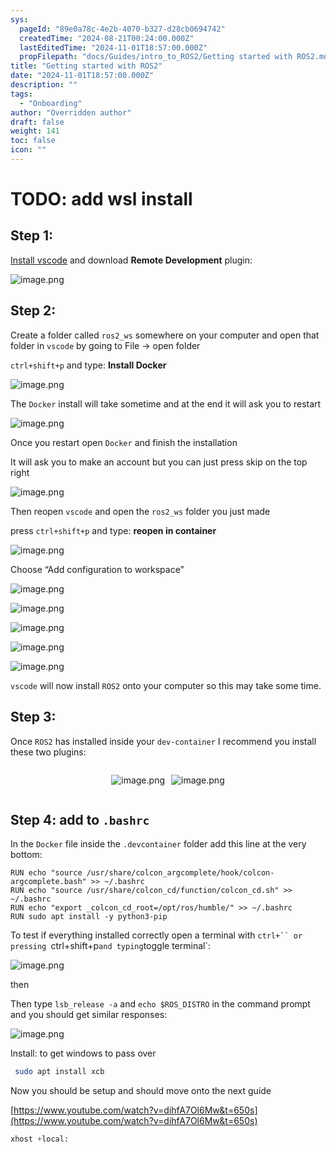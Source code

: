 ```yaml
---
sys:
  pageId: "89e0a78c-4e2b-4070-b327-d28cb0694742"
  createdTime: "2024-08-21T00:24:00.000Z"
  lastEditedTime: "2024-11-01T18:57:00.000Z"
  propFilepath: "docs/Guides/intro_to_ROS2/Getting started with ROS2.md"
title: "Getting started with ROS2"
date: "2024-11-01T18:57:00.000Z"
description: ""
tags:
  - "Onboarding"
author: "Overridden author"
draft: false
weight: 141
toc: false
icon: ""
---
```


# TODO: add wsl install

## Step 1:

[Install vscode](https://code.visualstudio.com/download) and download **Remote Development** plugin:

![image.png](https://prod-files-secure.s3.us-west-2.amazonaws.com/d518164a-d88e-44d1-a4ee-3adb3bd8bce0/efb52993-1881-4a40-b95e-6f020334f022/image.png?X-Amz-Algorithm=AWS4-HMAC-SHA256&X-Amz-Content-Sha256=UNSIGNED-PAYLOAD&X-Amz-Credential=ASIAZI2LB4664UEOJS44%2F20250506%2Fus-west-2%2Fs3%2Faws4_request&X-Amz-Date=20250506T041136Z&X-Amz-Expires=3600&X-Amz-Security-Token=IQoJb3JpZ2luX2VjEJP%2F%2F%2F%2F%2F%2F%2F%2F%2F%2FwEaCXVzLXdlc3QtMiJGMEQCIH8gd0qjQA3Zap8M94vXoCbdjMzDoqP0jjLrVKu9rDbNAiBCPs0LPdcRA0bnhfuTWBh8T7oonqjdj2uSJ1EFLCQs%2BSr%2FAwg8EAAaDDYzNzQyMzE4MzgwNSIMhlW6QObMItdKNgIDKtwD6QHiuV9ekwVadEqEXUanxepcuoWls8Zc9E0AL4kyZrtlAcCHImKjxEl61J3q2B6DOFfsypOXLKfYorrAbKBkFTt48zwwbr2i3wUl23jPB0ITQrAgzYdesV6E8mNPSB5B9bnJZH6hGd%2F6bwuw%2F%2Fmjef63pT2MCWW4qJ%2FxzUxIZFOlh0XmA753jC1XQ4EdA5M07Mzwrci3kSHtlb9TNqzhhWhAhrMiZ0CgbUg4WFuEd%2FT6bz31LX8sD%2Fno50lmtlLKFYm4GoY8yYGcdLAkaJWbOo9dE0kH%2BpXzcrqfppvvo1HJYZrDUL4PpnrCKYnH5dTndgBrH1AOFLA2%2FC1icfhrLsPwRPpMSzLEUc9plAd5KhxxF1E5VdiidAvSZYlC%2FfmeyS4XloOLvpJ2NC%2F28XrOiA%2BTCQxalKzkYxexPHUzcUkqR5FhFwR0HCPko5FnwPLHU6%2BfVHFCsBCekTfg5mTljVo2MB7uF6aDbfpjKglOKZKPifEkhuvmIeiVqqJBG0trhuin8HxmnOBekOR%2B1ViuTW896jVvzvWm56YRNOWnmi8E1XvjrGJIXDUl419xMGUvmBlptcVkq8J0Thy6sqGW2LlEyRW%2BqR%2BPa%2FY48IR%2F6%2FeXGZ2Yev7ixgqzyJ4w%2B%2F3lwAY6pgEQn5MiSLzFZAZCMgefUSHoLJZ57N1kcMdxeu4yko1L%2BNpQtDHNK%2BSZQR0zemGblqDI5QAqEqTk0%2FkfEmtGJ1MOwqUl0LcleTgiNF%2FbNetFb3b33pMVwE3aOqvzsTnddAU3z1i1o8IWMCuszTS9JVAlFNrkfBcezbQUygvMnUFw1XAPOQHn9KamkML06gjcvgG1L9VRIeuxByMX%2FM1n7Rldj2TOa55x&X-Amz-Signature=27005868fba419ed8cfefca6db4d3e282cceac278ea0fa30382dba3892cbd1f1&X-Amz-SignedHeaders=host&x-id=GetObject)

## Step 2:

Create a folder called `ros2_ws` somewhere on your computer and open that folder in `vscode` by going to File → open folder 

`ctrl+shift+p` and type: **Install Docker**

![image.png](https://prod-files-secure.s3.us-west-2.amazonaws.com/d518164a-d88e-44d1-a4ee-3adb3bd8bce0/2269dc0e-1cd5-47ff-bceb-c04ad9b2eab0/image.png?X-Amz-Algorithm=AWS4-HMAC-SHA256&X-Amz-Content-Sha256=UNSIGNED-PAYLOAD&X-Amz-Credential=ASIAZI2LB4664UEOJS44%2F20250506%2Fus-west-2%2Fs3%2Faws4_request&X-Amz-Date=20250506T041136Z&X-Amz-Expires=3600&X-Amz-Security-Token=IQoJb3JpZ2luX2VjEJP%2F%2F%2F%2F%2F%2F%2F%2F%2F%2FwEaCXVzLXdlc3QtMiJGMEQCIH8gd0qjQA3Zap8M94vXoCbdjMzDoqP0jjLrVKu9rDbNAiBCPs0LPdcRA0bnhfuTWBh8T7oonqjdj2uSJ1EFLCQs%2BSr%2FAwg8EAAaDDYzNzQyMzE4MzgwNSIMhlW6QObMItdKNgIDKtwD6QHiuV9ekwVadEqEXUanxepcuoWls8Zc9E0AL4kyZrtlAcCHImKjxEl61J3q2B6DOFfsypOXLKfYorrAbKBkFTt48zwwbr2i3wUl23jPB0ITQrAgzYdesV6E8mNPSB5B9bnJZH6hGd%2F6bwuw%2F%2Fmjef63pT2MCWW4qJ%2FxzUxIZFOlh0XmA753jC1XQ4EdA5M07Mzwrci3kSHtlb9TNqzhhWhAhrMiZ0CgbUg4WFuEd%2FT6bz31LX8sD%2Fno50lmtlLKFYm4GoY8yYGcdLAkaJWbOo9dE0kH%2BpXzcrqfppvvo1HJYZrDUL4PpnrCKYnH5dTndgBrH1AOFLA2%2FC1icfhrLsPwRPpMSzLEUc9plAd5KhxxF1E5VdiidAvSZYlC%2FfmeyS4XloOLvpJ2NC%2F28XrOiA%2BTCQxalKzkYxexPHUzcUkqR5FhFwR0HCPko5FnwPLHU6%2BfVHFCsBCekTfg5mTljVo2MB7uF6aDbfpjKglOKZKPifEkhuvmIeiVqqJBG0trhuin8HxmnOBekOR%2B1ViuTW896jVvzvWm56YRNOWnmi8E1XvjrGJIXDUl419xMGUvmBlptcVkq8J0Thy6sqGW2LlEyRW%2BqR%2BPa%2FY48IR%2F6%2FeXGZ2Yev7ixgqzyJ4w%2B%2F3lwAY6pgEQn5MiSLzFZAZCMgefUSHoLJZ57N1kcMdxeu4yko1L%2BNpQtDHNK%2BSZQR0zemGblqDI5QAqEqTk0%2FkfEmtGJ1MOwqUl0LcleTgiNF%2FbNetFb3b33pMVwE3aOqvzsTnddAU3z1i1o8IWMCuszTS9JVAlFNrkfBcezbQUygvMnUFw1XAPOQHn9KamkML06gjcvgG1L9VRIeuxByMX%2FM1n7Rldj2TOa55x&X-Amz-Signature=216d2ecb73a096bef40047090af4121d1576b4a2b61961ad760ba1c3b6fe0ccb&X-Amz-SignedHeaders=host&x-id=GetObject)

The `Docker` install will take sometime and at the end it will ask you to restart

![image.png](https://prod-files-secure.s3.us-west-2.amazonaws.com/d518164a-d88e-44d1-a4ee-3adb3bd8bce0/ed233f78-be33-4b1f-b89c-9c346c0e961e/image.png?X-Amz-Algorithm=AWS4-HMAC-SHA256&X-Amz-Content-Sha256=UNSIGNED-PAYLOAD&X-Amz-Credential=ASIAZI2LB4664UEOJS44%2F20250506%2Fus-west-2%2Fs3%2Faws4_request&X-Amz-Date=20250506T041136Z&X-Amz-Expires=3600&X-Amz-Security-Token=IQoJb3JpZ2luX2VjEJP%2F%2F%2F%2F%2F%2F%2F%2F%2F%2FwEaCXVzLXdlc3QtMiJGMEQCIH8gd0qjQA3Zap8M94vXoCbdjMzDoqP0jjLrVKu9rDbNAiBCPs0LPdcRA0bnhfuTWBh8T7oonqjdj2uSJ1EFLCQs%2BSr%2FAwg8EAAaDDYzNzQyMzE4MzgwNSIMhlW6QObMItdKNgIDKtwD6QHiuV9ekwVadEqEXUanxepcuoWls8Zc9E0AL4kyZrtlAcCHImKjxEl61J3q2B6DOFfsypOXLKfYorrAbKBkFTt48zwwbr2i3wUl23jPB0ITQrAgzYdesV6E8mNPSB5B9bnJZH6hGd%2F6bwuw%2F%2Fmjef63pT2MCWW4qJ%2FxzUxIZFOlh0XmA753jC1XQ4EdA5M07Mzwrci3kSHtlb9TNqzhhWhAhrMiZ0CgbUg4WFuEd%2FT6bz31LX8sD%2Fno50lmtlLKFYm4GoY8yYGcdLAkaJWbOo9dE0kH%2BpXzcrqfppvvo1HJYZrDUL4PpnrCKYnH5dTndgBrH1AOFLA2%2FC1icfhrLsPwRPpMSzLEUc9plAd5KhxxF1E5VdiidAvSZYlC%2FfmeyS4XloOLvpJ2NC%2F28XrOiA%2BTCQxalKzkYxexPHUzcUkqR5FhFwR0HCPko5FnwPLHU6%2BfVHFCsBCekTfg5mTljVo2MB7uF6aDbfpjKglOKZKPifEkhuvmIeiVqqJBG0trhuin8HxmnOBekOR%2B1ViuTW896jVvzvWm56YRNOWnmi8E1XvjrGJIXDUl419xMGUvmBlptcVkq8J0Thy6sqGW2LlEyRW%2BqR%2BPa%2FY48IR%2F6%2FeXGZ2Yev7ixgqzyJ4w%2B%2F3lwAY6pgEQn5MiSLzFZAZCMgefUSHoLJZ57N1kcMdxeu4yko1L%2BNpQtDHNK%2BSZQR0zemGblqDI5QAqEqTk0%2FkfEmtGJ1MOwqUl0LcleTgiNF%2FbNetFb3b33pMVwE3aOqvzsTnddAU3z1i1o8IWMCuszTS9JVAlFNrkfBcezbQUygvMnUFw1XAPOQHn9KamkML06gjcvgG1L9VRIeuxByMX%2FM1n7Rldj2TOa55x&X-Amz-Signature=d122487534fd2105d719e8367894963574f5961ce9f057065b2c2db46734cabe&X-Amz-SignedHeaders=host&x-id=GetObject)

Once you restart open `Docker` and finish the installation

It will ask you to make an account but you can just press skip on the top right

![image.png](https://prod-files-secure.s3.us-west-2.amazonaws.com/d518164a-d88e-44d1-a4ee-3adb3bd8bce0/21010ad9-1659-4fd9-9f59-9932a09b2a3d/image.png?X-Amz-Algorithm=AWS4-HMAC-SHA256&X-Amz-Content-Sha256=UNSIGNED-PAYLOAD&X-Amz-Credential=ASIAZI2LB4664UEOJS44%2F20250506%2Fus-west-2%2Fs3%2Faws4_request&X-Amz-Date=20250506T041136Z&X-Amz-Expires=3600&X-Amz-Security-Token=IQoJb3JpZ2luX2VjEJP%2F%2F%2F%2F%2F%2F%2F%2F%2F%2FwEaCXVzLXdlc3QtMiJGMEQCIH8gd0qjQA3Zap8M94vXoCbdjMzDoqP0jjLrVKu9rDbNAiBCPs0LPdcRA0bnhfuTWBh8T7oonqjdj2uSJ1EFLCQs%2BSr%2FAwg8EAAaDDYzNzQyMzE4MzgwNSIMhlW6QObMItdKNgIDKtwD6QHiuV9ekwVadEqEXUanxepcuoWls8Zc9E0AL4kyZrtlAcCHImKjxEl61J3q2B6DOFfsypOXLKfYorrAbKBkFTt48zwwbr2i3wUl23jPB0ITQrAgzYdesV6E8mNPSB5B9bnJZH6hGd%2F6bwuw%2F%2Fmjef63pT2MCWW4qJ%2FxzUxIZFOlh0XmA753jC1XQ4EdA5M07Mzwrci3kSHtlb9TNqzhhWhAhrMiZ0CgbUg4WFuEd%2FT6bz31LX8sD%2Fno50lmtlLKFYm4GoY8yYGcdLAkaJWbOo9dE0kH%2BpXzcrqfppvvo1HJYZrDUL4PpnrCKYnH5dTndgBrH1AOFLA2%2FC1icfhrLsPwRPpMSzLEUc9plAd5KhxxF1E5VdiidAvSZYlC%2FfmeyS4XloOLvpJ2NC%2F28XrOiA%2BTCQxalKzkYxexPHUzcUkqR5FhFwR0HCPko5FnwPLHU6%2BfVHFCsBCekTfg5mTljVo2MB7uF6aDbfpjKglOKZKPifEkhuvmIeiVqqJBG0trhuin8HxmnOBekOR%2B1ViuTW896jVvzvWm56YRNOWnmi8E1XvjrGJIXDUl419xMGUvmBlptcVkq8J0Thy6sqGW2LlEyRW%2BqR%2BPa%2FY48IR%2F6%2FeXGZ2Yev7ixgqzyJ4w%2B%2F3lwAY6pgEQn5MiSLzFZAZCMgefUSHoLJZ57N1kcMdxeu4yko1L%2BNpQtDHNK%2BSZQR0zemGblqDI5QAqEqTk0%2FkfEmtGJ1MOwqUl0LcleTgiNF%2FbNetFb3b33pMVwE3aOqvzsTnddAU3z1i1o8IWMCuszTS9JVAlFNrkfBcezbQUygvMnUFw1XAPOQHn9KamkML06gjcvgG1L9VRIeuxByMX%2FM1n7Rldj2TOa55x&X-Amz-Signature=e8b4e3702d854dd23f5f465b40e85144f6776aa7f0af3fb68951c35ef9c9feac&X-Amz-SignedHeaders=host&x-id=GetObject)

Then reopen `vscode` and open the `ros2_ws` folder you just made

press `ctrl+shift+p` and type: **reopen in container**

![image.png](https://prod-files-secure.s3.us-west-2.amazonaws.com/d518164a-d88e-44d1-a4ee-3adb3bd8bce0/4e93b8c2-41ad-488c-8095-c74205196118/image.png?X-Amz-Algorithm=AWS4-HMAC-SHA256&X-Amz-Content-Sha256=UNSIGNED-PAYLOAD&X-Amz-Credential=ASIAZI2LB4664UEOJS44%2F20250506%2Fus-west-2%2Fs3%2Faws4_request&X-Amz-Date=20250506T041136Z&X-Amz-Expires=3600&X-Amz-Security-Token=IQoJb3JpZ2luX2VjEJP%2F%2F%2F%2F%2F%2F%2F%2F%2F%2FwEaCXVzLXdlc3QtMiJGMEQCIH8gd0qjQA3Zap8M94vXoCbdjMzDoqP0jjLrVKu9rDbNAiBCPs0LPdcRA0bnhfuTWBh8T7oonqjdj2uSJ1EFLCQs%2BSr%2FAwg8EAAaDDYzNzQyMzE4MzgwNSIMhlW6QObMItdKNgIDKtwD6QHiuV9ekwVadEqEXUanxepcuoWls8Zc9E0AL4kyZrtlAcCHImKjxEl61J3q2B6DOFfsypOXLKfYorrAbKBkFTt48zwwbr2i3wUl23jPB0ITQrAgzYdesV6E8mNPSB5B9bnJZH6hGd%2F6bwuw%2F%2Fmjef63pT2MCWW4qJ%2FxzUxIZFOlh0XmA753jC1XQ4EdA5M07Mzwrci3kSHtlb9TNqzhhWhAhrMiZ0CgbUg4WFuEd%2FT6bz31LX8sD%2Fno50lmtlLKFYm4GoY8yYGcdLAkaJWbOo9dE0kH%2BpXzcrqfppvvo1HJYZrDUL4PpnrCKYnH5dTndgBrH1AOFLA2%2FC1icfhrLsPwRPpMSzLEUc9plAd5KhxxF1E5VdiidAvSZYlC%2FfmeyS4XloOLvpJ2NC%2F28XrOiA%2BTCQxalKzkYxexPHUzcUkqR5FhFwR0HCPko5FnwPLHU6%2BfVHFCsBCekTfg5mTljVo2MB7uF6aDbfpjKglOKZKPifEkhuvmIeiVqqJBG0trhuin8HxmnOBekOR%2B1ViuTW896jVvzvWm56YRNOWnmi8E1XvjrGJIXDUl419xMGUvmBlptcVkq8J0Thy6sqGW2LlEyRW%2BqR%2BPa%2FY48IR%2F6%2FeXGZ2Yev7ixgqzyJ4w%2B%2F3lwAY6pgEQn5MiSLzFZAZCMgefUSHoLJZ57N1kcMdxeu4yko1L%2BNpQtDHNK%2BSZQR0zemGblqDI5QAqEqTk0%2FkfEmtGJ1MOwqUl0LcleTgiNF%2FbNetFb3b33pMVwE3aOqvzsTnddAU3z1i1o8IWMCuszTS9JVAlFNrkfBcezbQUygvMnUFw1XAPOQHn9KamkML06gjcvgG1L9VRIeuxByMX%2FM1n7Rldj2TOa55x&X-Amz-Signature=ca7d44c022d8677a8150d49670fd2903b1f27c82eff60261fba243a6ab53047b&X-Amz-SignedHeaders=host&x-id=GetObject)

Choose “Add configuration to workspace”

![image.png](https://prod-files-secure.s3.us-west-2.amazonaws.com/d518164a-d88e-44d1-a4ee-3adb3bd8bce0/9560b282-5060-4989-ba37-97e7b2c22476/image.png?X-Amz-Algorithm=AWS4-HMAC-SHA256&X-Amz-Content-Sha256=UNSIGNED-PAYLOAD&X-Amz-Credential=ASIAZI2LB4664UEOJS44%2F20250506%2Fus-west-2%2Fs3%2Faws4_request&X-Amz-Date=20250506T041136Z&X-Amz-Expires=3600&X-Amz-Security-Token=IQoJb3JpZ2luX2VjEJP%2F%2F%2F%2F%2F%2F%2F%2F%2F%2FwEaCXVzLXdlc3QtMiJGMEQCIH8gd0qjQA3Zap8M94vXoCbdjMzDoqP0jjLrVKu9rDbNAiBCPs0LPdcRA0bnhfuTWBh8T7oonqjdj2uSJ1EFLCQs%2BSr%2FAwg8EAAaDDYzNzQyMzE4MzgwNSIMhlW6QObMItdKNgIDKtwD6QHiuV9ekwVadEqEXUanxepcuoWls8Zc9E0AL4kyZrtlAcCHImKjxEl61J3q2B6DOFfsypOXLKfYorrAbKBkFTt48zwwbr2i3wUl23jPB0ITQrAgzYdesV6E8mNPSB5B9bnJZH6hGd%2F6bwuw%2F%2Fmjef63pT2MCWW4qJ%2FxzUxIZFOlh0XmA753jC1XQ4EdA5M07Mzwrci3kSHtlb9TNqzhhWhAhrMiZ0CgbUg4WFuEd%2FT6bz31LX8sD%2Fno50lmtlLKFYm4GoY8yYGcdLAkaJWbOo9dE0kH%2BpXzcrqfppvvo1HJYZrDUL4PpnrCKYnH5dTndgBrH1AOFLA2%2FC1icfhrLsPwRPpMSzLEUc9plAd5KhxxF1E5VdiidAvSZYlC%2FfmeyS4XloOLvpJ2NC%2F28XrOiA%2BTCQxalKzkYxexPHUzcUkqR5FhFwR0HCPko5FnwPLHU6%2BfVHFCsBCekTfg5mTljVo2MB7uF6aDbfpjKglOKZKPifEkhuvmIeiVqqJBG0trhuin8HxmnOBekOR%2B1ViuTW896jVvzvWm56YRNOWnmi8E1XvjrGJIXDUl419xMGUvmBlptcVkq8J0Thy6sqGW2LlEyRW%2BqR%2BPa%2FY48IR%2F6%2FeXGZ2Yev7ixgqzyJ4w%2B%2F3lwAY6pgEQn5MiSLzFZAZCMgefUSHoLJZ57N1kcMdxeu4yko1L%2BNpQtDHNK%2BSZQR0zemGblqDI5QAqEqTk0%2FkfEmtGJ1MOwqUl0LcleTgiNF%2FbNetFb3b33pMVwE3aOqvzsTnddAU3z1i1o8IWMCuszTS9JVAlFNrkfBcezbQUygvMnUFw1XAPOQHn9KamkML06gjcvgG1L9VRIeuxByMX%2FM1n7Rldj2TOa55x&X-Amz-Signature=acd4da8ddfbf33fcbe8de434a9db32ff6a68f24a6b05ecf2ed329759582f6a9d&X-Amz-SignedHeaders=host&x-id=GetObject)

![image.png](https://prod-files-secure.s3.us-west-2.amazonaws.com/d518164a-d88e-44d1-a4ee-3adb3bd8bce0/2ee63f81-886b-48e8-a553-dc6e5eac99e4/image.png?X-Amz-Algorithm=AWS4-HMAC-SHA256&X-Amz-Content-Sha256=UNSIGNED-PAYLOAD&X-Amz-Credential=ASIAZI2LB4664UEOJS44%2F20250506%2Fus-west-2%2Fs3%2Faws4_request&X-Amz-Date=20250506T041136Z&X-Amz-Expires=3600&X-Amz-Security-Token=IQoJb3JpZ2luX2VjEJP%2F%2F%2F%2F%2F%2F%2F%2F%2F%2FwEaCXVzLXdlc3QtMiJGMEQCIH8gd0qjQA3Zap8M94vXoCbdjMzDoqP0jjLrVKu9rDbNAiBCPs0LPdcRA0bnhfuTWBh8T7oonqjdj2uSJ1EFLCQs%2BSr%2FAwg8EAAaDDYzNzQyMzE4MzgwNSIMhlW6QObMItdKNgIDKtwD6QHiuV9ekwVadEqEXUanxepcuoWls8Zc9E0AL4kyZrtlAcCHImKjxEl61J3q2B6DOFfsypOXLKfYorrAbKBkFTt48zwwbr2i3wUl23jPB0ITQrAgzYdesV6E8mNPSB5B9bnJZH6hGd%2F6bwuw%2F%2Fmjef63pT2MCWW4qJ%2FxzUxIZFOlh0XmA753jC1XQ4EdA5M07Mzwrci3kSHtlb9TNqzhhWhAhrMiZ0CgbUg4WFuEd%2FT6bz31LX8sD%2Fno50lmtlLKFYm4GoY8yYGcdLAkaJWbOo9dE0kH%2BpXzcrqfppvvo1HJYZrDUL4PpnrCKYnH5dTndgBrH1AOFLA2%2FC1icfhrLsPwRPpMSzLEUc9plAd5KhxxF1E5VdiidAvSZYlC%2FfmeyS4XloOLvpJ2NC%2F28XrOiA%2BTCQxalKzkYxexPHUzcUkqR5FhFwR0HCPko5FnwPLHU6%2BfVHFCsBCekTfg5mTljVo2MB7uF6aDbfpjKglOKZKPifEkhuvmIeiVqqJBG0trhuin8HxmnOBekOR%2B1ViuTW896jVvzvWm56YRNOWnmi8E1XvjrGJIXDUl419xMGUvmBlptcVkq8J0Thy6sqGW2LlEyRW%2BqR%2BPa%2FY48IR%2F6%2FeXGZ2Yev7ixgqzyJ4w%2B%2F3lwAY6pgEQn5MiSLzFZAZCMgefUSHoLJZ57N1kcMdxeu4yko1L%2BNpQtDHNK%2BSZQR0zemGblqDI5QAqEqTk0%2FkfEmtGJ1MOwqUl0LcleTgiNF%2FbNetFb3b33pMVwE3aOqvzsTnddAU3z1i1o8IWMCuszTS9JVAlFNrkfBcezbQUygvMnUFw1XAPOQHn9KamkML06gjcvgG1L9VRIeuxByMX%2FM1n7Rldj2TOa55x&X-Amz-Signature=bcdead1193eaed7999361cabc31c0b96d35f0b2b3e666065e41fc7b7c5d6fa8d&X-Amz-SignedHeaders=host&x-id=GetObject)

![image.png](https://prod-files-secure.s3.us-west-2.amazonaws.com/d518164a-d88e-44d1-a4ee-3adb3bd8bce0/ae1580b2-b048-407e-aed9-b584224a7a04/image.png?X-Amz-Algorithm=AWS4-HMAC-SHA256&X-Amz-Content-Sha256=UNSIGNED-PAYLOAD&X-Amz-Credential=ASIAZI2LB4664UEOJS44%2F20250506%2Fus-west-2%2Fs3%2Faws4_request&X-Amz-Date=20250506T041136Z&X-Amz-Expires=3600&X-Amz-Security-Token=IQoJb3JpZ2luX2VjEJP%2F%2F%2F%2F%2F%2F%2F%2F%2F%2FwEaCXVzLXdlc3QtMiJGMEQCIH8gd0qjQA3Zap8M94vXoCbdjMzDoqP0jjLrVKu9rDbNAiBCPs0LPdcRA0bnhfuTWBh8T7oonqjdj2uSJ1EFLCQs%2BSr%2FAwg8EAAaDDYzNzQyMzE4MzgwNSIMhlW6QObMItdKNgIDKtwD6QHiuV9ekwVadEqEXUanxepcuoWls8Zc9E0AL4kyZrtlAcCHImKjxEl61J3q2B6DOFfsypOXLKfYorrAbKBkFTt48zwwbr2i3wUl23jPB0ITQrAgzYdesV6E8mNPSB5B9bnJZH6hGd%2F6bwuw%2F%2Fmjef63pT2MCWW4qJ%2FxzUxIZFOlh0XmA753jC1XQ4EdA5M07Mzwrci3kSHtlb9TNqzhhWhAhrMiZ0CgbUg4WFuEd%2FT6bz31LX8sD%2Fno50lmtlLKFYm4GoY8yYGcdLAkaJWbOo9dE0kH%2BpXzcrqfppvvo1HJYZrDUL4PpnrCKYnH5dTndgBrH1AOFLA2%2FC1icfhrLsPwRPpMSzLEUc9plAd5KhxxF1E5VdiidAvSZYlC%2FfmeyS4XloOLvpJ2NC%2F28XrOiA%2BTCQxalKzkYxexPHUzcUkqR5FhFwR0HCPko5FnwPLHU6%2BfVHFCsBCekTfg5mTljVo2MB7uF6aDbfpjKglOKZKPifEkhuvmIeiVqqJBG0trhuin8HxmnOBekOR%2B1ViuTW896jVvzvWm56YRNOWnmi8E1XvjrGJIXDUl419xMGUvmBlptcVkq8J0Thy6sqGW2LlEyRW%2BqR%2BPa%2FY48IR%2F6%2FeXGZ2Yev7ixgqzyJ4w%2B%2F3lwAY6pgEQn5MiSLzFZAZCMgefUSHoLJZ57N1kcMdxeu4yko1L%2BNpQtDHNK%2BSZQR0zemGblqDI5QAqEqTk0%2FkfEmtGJ1MOwqUl0LcleTgiNF%2FbNetFb3b33pMVwE3aOqvzsTnddAU3z1i1o8IWMCuszTS9JVAlFNrkfBcezbQUygvMnUFw1XAPOQHn9KamkML06gjcvgG1L9VRIeuxByMX%2FM1n7Rldj2TOa55x&X-Amz-Signature=f01a791d32d42341b8b8bcf9a016374f6addc5c81e64b58153b3f660f29e3eab&X-Amz-SignedHeaders=host&x-id=GetObject)

![image.png](https://prod-files-secure.s3.us-west-2.amazonaws.com/d518164a-d88e-44d1-a4ee-3adb3bd8bce0/53255b28-f75e-430f-b9e3-c0ac8577e42b/image.png?X-Amz-Algorithm=AWS4-HMAC-SHA256&X-Amz-Content-Sha256=UNSIGNED-PAYLOAD&X-Amz-Credential=ASIAZI2LB4664UEOJS44%2F20250506%2Fus-west-2%2Fs3%2Faws4_request&X-Amz-Date=20250506T041136Z&X-Amz-Expires=3600&X-Amz-Security-Token=IQoJb3JpZ2luX2VjEJP%2F%2F%2F%2F%2F%2F%2F%2F%2F%2FwEaCXVzLXdlc3QtMiJGMEQCIH8gd0qjQA3Zap8M94vXoCbdjMzDoqP0jjLrVKu9rDbNAiBCPs0LPdcRA0bnhfuTWBh8T7oonqjdj2uSJ1EFLCQs%2BSr%2FAwg8EAAaDDYzNzQyMzE4MzgwNSIMhlW6QObMItdKNgIDKtwD6QHiuV9ekwVadEqEXUanxepcuoWls8Zc9E0AL4kyZrtlAcCHImKjxEl61J3q2B6DOFfsypOXLKfYorrAbKBkFTt48zwwbr2i3wUl23jPB0ITQrAgzYdesV6E8mNPSB5B9bnJZH6hGd%2F6bwuw%2F%2Fmjef63pT2MCWW4qJ%2FxzUxIZFOlh0XmA753jC1XQ4EdA5M07Mzwrci3kSHtlb9TNqzhhWhAhrMiZ0CgbUg4WFuEd%2FT6bz31LX8sD%2Fno50lmtlLKFYm4GoY8yYGcdLAkaJWbOo9dE0kH%2BpXzcrqfppvvo1HJYZrDUL4PpnrCKYnH5dTndgBrH1AOFLA2%2FC1icfhrLsPwRPpMSzLEUc9plAd5KhxxF1E5VdiidAvSZYlC%2FfmeyS4XloOLvpJ2NC%2F28XrOiA%2BTCQxalKzkYxexPHUzcUkqR5FhFwR0HCPko5FnwPLHU6%2BfVHFCsBCekTfg5mTljVo2MB7uF6aDbfpjKglOKZKPifEkhuvmIeiVqqJBG0trhuin8HxmnOBekOR%2B1ViuTW896jVvzvWm56YRNOWnmi8E1XvjrGJIXDUl419xMGUvmBlptcVkq8J0Thy6sqGW2LlEyRW%2BqR%2BPa%2FY48IR%2F6%2FeXGZ2Yev7ixgqzyJ4w%2B%2F3lwAY6pgEQn5MiSLzFZAZCMgefUSHoLJZ57N1kcMdxeu4yko1L%2BNpQtDHNK%2BSZQR0zemGblqDI5QAqEqTk0%2FkfEmtGJ1MOwqUl0LcleTgiNF%2FbNetFb3b33pMVwE3aOqvzsTnddAU3z1i1o8IWMCuszTS9JVAlFNrkfBcezbQUygvMnUFw1XAPOQHn9KamkML06gjcvgG1L9VRIeuxByMX%2FM1n7Rldj2TOa55x&X-Amz-Signature=ce5624028bf8450ca916e42ebbf4a819f1af9d74acb282e4fa2d61b49b60cda5&X-Amz-SignedHeaders=host&x-id=GetObject)

![image.png](https://prod-files-secure.s3.us-west-2.amazonaws.com/d518164a-d88e-44d1-a4ee-3adb3bd8bce0/7c562767-5af9-4ffb-97d1-327bcdf4ee00/image.png?X-Amz-Algorithm=AWS4-HMAC-SHA256&X-Amz-Content-Sha256=UNSIGNED-PAYLOAD&X-Amz-Credential=ASIAZI2LB4664UEOJS44%2F20250506%2Fus-west-2%2Fs3%2Faws4_request&X-Amz-Date=20250506T041136Z&X-Amz-Expires=3600&X-Amz-Security-Token=IQoJb3JpZ2luX2VjEJP%2F%2F%2F%2F%2F%2F%2F%2F%2F%2FwEaCXVzLXdlc3QtMiJGMEQCIH8gd0qjQA3Zap8M94vXoCbdjMzDoqP0jjLrVKu9rDbNAiBCPs0LPdcRA0bnhfuTWBh8T7oonqjdj2uSJ1EFLCQs%2BSr%2FAwg8EAAaDDYzNzQyMzE4MzgwNSIMhlW6QObMItdKNgIDKtwD6QHiuV9ekwVadEqEXUanxepcuoWls8Zc9E0AL4kyZrtlAcCHImKjxEl61J3q2B6DOFfsypOXLKfYorrAbKBkFTt48zwwbr2i3wUl23jPB0ITQrAgzYdesV6E8mNPSB5B9bnJZH6hGd%2F6bwuw%2F%2Fmjef63pT2MCWW4qJ%2FxzUxIZFOlh0XmA753jC1XQ4EdA5M07Mzwrci3kSHtlb9TNqzhhWhAhrMiZ0CgbUg4WFuEd%2FT6bz31LX8sD%2Fno50lmtlLKFYm4GoY8yYGcdLAkaJWbOo9dE0kH%2BpXzcrqfppvvo1HJYZrDUL4PpnrCKYnH5dTndgBrH1AOFLA2%2FC1icfhrLsPwRPpMSzLEUc9plAd5KhxxF1E5VdiidAvSZYlC%2FfmeyS4XloOLvpJ2NC%2F28XrOiA%2BTCQxalKzkYxexPHUzcUkqR5FhFwR0HCPko5FnwPLHU6%2BfVHFCsBCekTfg5mTljVo2MB7uF6aDbfpjKglOKZKPifEkhuvmIeiVqqJBG0trhuin8HxmnOBekOR%2B1ViuTW896jVvzvWm56YRNOWnmi8E1XvjrGJIXDUl419xMGUvmBlptcVkq8J0Thy6sqGW2LlEyRW%2BqR%2BPa%2FY48IR%2F6%2FeXGZ2Yev7ixgqzyJ4w%2B%2F3lwAY6pgEQn5MiSLzFZAZCMgefUSHoLJZ57N1kcMdxeu4yko1L%2BNpQtDHNK%2BSZQR0zemGblqDI5QAqEqTk0%2FkfEmtGJ1MOwqUl0LcleTgiNF%2FbNetFb3b33pMVwE3aOqvzsTnddAU3z1i1o8IWMCuszTS9JVAlFNrkfBcezbQUygvMnUFw1XAPOQHn9KamkML06gjcvgG1L9VRIeuxByMX%2FM1n7Rldj2TOa55x&X-Amz-Signature=237cc5823f788199b5c6d2ddc8dad5715e69074763982e84ebecdc09e4a9782f&X-Amz-SignedHeaders=host&x-id=GetObject)

`vscode` will now install `ROS2` onto your computer so this may take some time.

## Step 3:

Once `ROS2` has installed inside your `dev-container` I recommend you install these two plugins:

<div style="display: flex;flex-direction: row; column-gap:10px; max-width: 630px;justify-content: center;">
<div>

![image.png](https://prod-files-secure.s3.us-west-2.amazonaws.com/d518164a-d88e-44d1-a4ee-3adb3bd8bce0/3fc3d550-5a54-4ba1-ba6b-faa01cdb7369/image.png?X-Amz-Algorithm=AWS4-HMAC-SHA256&X-Amz-Content-Sha256=UNSIGNED-PAYLOAD&X-Amz-Credential=ASIAZI2LB46656R4TLYR%2F20250506%2Fus-west-2%2Fs3%2Faws4_request&X-Amz-Date=20250506T041140Z&X-Amz-Expires=3600&X-Amz-Security-Token=IQoJb3JpZ2luX2VjEJP%2F%2F%2F%2F%2F%2F%2F%2F%2F%2FwEaCXVzLXdlc3QtMiJGMEQCIGN96NKjTPKPSrljs6EcAtUwkViigvpaDGzFx1swJNPRAiADjsYFZKHbI2jsDtRDxsVsTxuC6NSEsgmfbtUNDtURPSr%2FAwg8EAAaDDYzNzQyMzE4MzgwNSIMQgBLop4ubqvs6krLKtwDTleS%2B4e074j1aEyFPSUkfF3zvNhKsSi2bxFOaOxCwNmr1iAYqsLsJ%2BmL%2BFadheeaUdn%2FWYnG8WS6F6GUvHjBqBJYJ%2BoRYl0FCAEKGtdFicSdiyLnm5hfulbz7Lqr5MPv6N9AthJ1r5ZFQs3mp%2FPFcAiJh5TFRQTU57k6VVwwMYCkRDnbVazCknjel9FzofrhHbWtfQMml8z1vHBFGgNPtTwHsxegsWv8OE7er3MlD5WM9IwMN2OHFItL5bA9Z8pKZP9gNMxm21zS5pJ3T6DeEAncYWiday6712imcd4LkdN7BBLRic42JuYyHxc64BjlMtFCHsDdDg9Y9wYVgnW9tchMt1mOn8DsZY1Y3528FT%2BtFY%2FGSaaVZ8DNmDrX6KN%2BWX9VGpPwQG6YyYPvcEdIpZrfn5%2FHJQ%2BRUVXL%2BZKWEInOVmvMlmoKQrcLcAWRpxMiK2MO9TIptrdri2AVsnFEKvXX0CdkhHyxiCryISM2H5PBmKa0Ze7kHDKxb6cTONrSa5aIo%2FP6ZQ5HFX3fGZL%2FSNFp7qFLVJNpQC28f0MLvUhm7VNrIeRrlf09Z8AJVLHeB%2FNniYZHwOQ97sYVgpRp6pedrhLODwKA5TRSmIqFuAHCrZxHO2Iy9KwX%2BK0wqP7lwAY6pgHLgwq%2BnC%2B1Z%2BQFvbaPVNtpTp5F7Llc9upuk5q9WL8osMjIojzjILvFpJ%2Bu9%2F4H%2B4K8duQ%2BNXcFtmPJc7rpy3Y%2BcyDvrCNaFicVxB18XAakupbnqw1yEw0R2BHCYmWXDRNGPz2zBgbmM2DU0nQ9n3Bmmpwnttg02rnZE7z1%2FI8gZzyeZDx3L7I%2BCzHBfEs7s4UKBGvhbul0caQurhunG8fqvQmm32NK&X-Amz-Signature=16a83333f754482b4757766d1759caf4114e39512bca7927ee6bb9d316ed6e69&X-Amz-SignedHeaders=host&x-id=GetObject)

</div>
<div>

![image.png](https://prod-files-secure.s3.us-west-2.amazonaws.com/d518164a-d88e-44d1-a4ee-3adb3bd8bce0/d994cc66-13c2-4093-a5a3-f84cf4601a82/image.png?X-Amz-Algorithm=AWS4-HMAC-SHA256&X-Amz-Content-Sha256=UNSIGNED-PAYLOAD&X-Amz-Credential=ASIAZI2LB4663IOT3VRR%2F20250506%2Fus-west-2%2Fs3%2Faws4_request&X-Amz-Date=20250506T041140Z&X-Amz-Expires=3600&X-Amz-Security-Token=IQoJb3JpZ2luX2VjEJP%2F%2F%2F%2F%2F%2F%2F%2F%2F%2FwEaCXVzLXdlc3QtMiJIMEYCIQCl%2FsmlOWXmJRLE%2B7Lg%2FdPEa9uTNHBaJbkdl6xamx0FWAIhAJEBRLQecHlMbkW0ZRzuc3CQVVmAa8jtp1dTK62j6rqhKv8DCDwQABoMNjM3NDIzMTgzODA1Igx%2F9MzZetkqo4yimb0q3AMh4IrRMaLMxORxGXGN6VY7iPyvGj4DBluGNZvjwTlyxk%2FDci2E%2FQErAVR5HS23bYE4v5MPA6oIbS7uK%2BNFhWVO6p5wsf8XhKkZE6MU9pykZXhOEtM2ukzx8rWZoQWO5UBmX8mQl21lkkUN%2B62Rhqh5K63Fm1dmd0eq99PaGQi39B10s%2Bc2QaXwxhhNwpF7GK9P9QU%2BaJkz55m2mCsUYVq%2FjYiIpvid%2Bv1vHvL3cdYwfBq8CZuijg6gqqKHekdgXFMRZrRu2in80nqWVaT24jzrx9xoL1%2BXjjY6ffuXKmrtvEFg5nGplWYiePz58Qgjd2dGaEtTMXCB2P3XHZh0hxyaJsG0PtfnMUx%2B%2BIWFaDtgsydd8be7NA7lP7jpQGUvrgIbstKWvuXQCgZRyiBjeze6F%2FuyoCzr0HbeE0E%2Fqs0SeQLZW%2F0Zee4SYxcvfGoqI7s%2Bqg55Mdaer4R2t2KkR7ykR0gQvw4wgpc6zCy5ygut44aeTokw28SL3vL%2BVnwfGcLqfb14iqaXldFXl3Yz8XJwxiwX5GFxLjrRUFS0DgJBsJXnopU9iIdb3yf3wojLEylmfZtiSWXnyt1Jj9NqS8WkHXSEDCo4ot3bKlucdpUHSSG7VXT4zOCdhr2yTDCV%2FuXABjqkAWAkP9RkPVNw9TRRBv8%2BcpH%2BkTWwFci1QCpSqizzZAb%2FsbqkAEyb4ZsXjaaRXaQ4FBetNFkge9yXBHTqIT3%2BzwxnBZe1q1vqbH6ERNfpx9%2Bz85b9FVPeF0LbKPB0DpTINkF94bk07x0u6GUPaKMkpfVromoq2ubf3jAFoWLm6A6cckXsjYfZL5nYWXGa6HT7qO7f%2Bwpapj%2F7%2FCcEbZdpLaKBID0k&X-Amz-Signature=2b6d8e8bb6155e99c9b6b6c11cd9b5f58e55b420afd655504913b5666d290c99&X-Amz-SignedHeaders=host&x-id=GetObject)

</div>
</div>

## Step 4: add to `.bashrc`

In the `Docker` file inside the `.devcontainer` folder add this line at the very bottom: 

```docker
RUN echo "source /usr/share/colcon_argcomplete/hook/colcon-argcomplete.bash" >> ~/.bashrc
RUN echo "source /usr/share/colcon_cd/function/colcon_cd.sh" >> ~/.bashrc
RUN echo "export _colcon_cd_root=/opt/ros/humble/" >> ~/.bashrc
RUN sudo apt install -y python3-pip 
```

To test if everything installed correctly open a terminal with `ctrl+`` or pressing `ctrl+shift+p` and typing `toggle terminal`:

![image.png](https://prod-files-secure.s3.us-west-2.amazonaws.com/d518164a-d88e-44d1-a4ee-3adb3bd8bce0/6a4943d8-b04e-4c02-9a58-775f3384d1a5/image.png?X-Amz-Algorithm=AWS4-HMAC-SHA256&X-Amz-Content-Sha256=UNSIGNED-PAYLOAD&X-Amz-Credential=ASIAZI2LB4664UEOJS44%2F20250506%2Fus-west-2%2Fs3%2Faws4_request&X-Amz-Date=20250506T041136Z&X-Amz-Expires=3600&X-Amz-Security-Token=IQoJb3JpZ2luX2VjEJP%2F%2F%2F%2F%2F%2F%2F%2F%2F%2FwEaCXVzLXdlc3QtMiJGMEQCIH8gd0qjQA3Zap8M94vXoCbdjMzDoqP0jjLrVKu9rDbNAiBCPs0LPdcRA0bnhfuTWBh8T7oonqjdj2uSJ1EFLCQs%2BSr%2FAwg8EAAaDDYzNzQyMzE4MzgwNSIMhlW6QObMItdKNgIDKtwD6QHiuV9ekwVadEqEXUanxepcuoWls8Zc9E0AL4kyZrtlAcCHImKjxEl61J3q2B6DOFfsypOXLKfYorrAbKBkFTt48zwwbr2i3wUl23jPB0ITQrAgzYdesV6E8mNPSB5B9bnJZH6hGd%2F6bwuw%2F%2Fmjef63pT2MCWW4qJ%2FxzUxIZFOlh0XmA753jC1XQ4EdA5M07Mzwrci3kSHtlb9TNqzhhWhAhrMiZ0CgbUg4WFuEd%2FT6bz31LX8sD%2Fno50lmtlLKFYm4GoY8yYGcdLAkaJWbOo9dE0kH%2BpXzcrqfppvvo1HJYZrDUL4PpnrCKYnH5dTndgBrH1AOFLA2%2FC1icfhrLsPwRPpMSzLEUc9plAd5KhxxF1E5VdiidAvSZYlC%2FfmeyS4XloOLvpJ2NC%2F28XrOiA%2BTCQxalKzkYxexPHUzcUkqR5FhFwR0HCPko5FnwPLHU6%2BfVHFCsBCekTfg5mTljVo2MB7uF6aDbfpjKglOKZKPifEkhuvmIeiVqqJBG0trhuin8HxmnOBekOR%2B1ViuTW896jVvzvWm56YRNOWnmi8E1XvjrGJIXDUl419xMGUvmBlptcVkq8J0Thy6sqGW2LlEyRW%2BqR%2BPa%2FY48IR%2F6%2FeXGZ2Yev7ixgqzyJ4w%2B%2F3lwAY6pgEQn5MiSLzFZAZCMgefUSHoLJZ57N1kcMdxeu4yko1L%2BNpQtDHNK%2BSZQR0zemGblqDI5QAqEqTk0%2FkfEmtGJ1MOwqUl0LcleTgiNF%2FbNetFb3b33pMVwE3aOqvzsTnddAU3z1i1o8IWMCuszTS9JVAlFNrkfBcezbQUygvMnUFw1XAPOQHn9KamkML06gjcvgG1L9VRIeuxByMX%2FM1n7Rldj2TOa55x&X-Amz-Signature=73056641ed7e568f2a23376eef0781128b7a9b004561259f2b9482a213083f0f&X-Amz-SignedHeaders=host&x-id=GetObject)

then 

Then type `lsb_release -a` and `echo $ROS_DISTRO` in the command prompt and you should get similar responses:

![image.png](https://prod-files-secure.s3.us-west-2.amazonaws.com/d518164a-d88e-44d1-a4ee-3adb3bd8bce0/3e635dec-a805-4e85-8b9e-d000e5b71a4e/image.png?X-Amz-Algorithm=AWS4-HMAC-SHA256&X-Amz-Content-Sha256=UNSIGNED-PAYLOAD&X-Amz-Credential=ASIAZI2LB4664UEOJS44%2F20250506%2Fus-west-2%2Fs3%2Faws4_request&X-Amz-Date=20250506T041136Z&X-Amz-Expires=3600&X-Amz-Security-Token=IQoJb3JpZ2luX2VjEJP%2F%2F%2F%2F%2F%2F%2F%2F%2F%2FwEaCXVzLXdlc3QtMiJGMEQCIH8gd0qjQA3Zap8M94vXoCbdjMzDoqP0jjLrVKu9rDbNAiBCPs0LPdcRA0bnhfuTWBh8T7oonqjdj2uSJ1EFLCQs%2BSr%2FAwg8EAAaDDYzNzQyMzE4MzgwNSIMhlW6QObMItdKNgIDKtwD6QHiuV9ekwVadEqEXUanxepcuoWls8Zc9E0AL4kyZrtlAcCHImKjxEl61J3q2B6DOFfsypOXLKfYorrAbKBkFTt48zwwbr2i3wUl23jPB0ITQrAgzYdesV6E8mNPSB5B9bnJZH6hGd%2F6bwuw%2F%2Fmjef63pT2MCWW4qJ%2FxzUxIZFOlh0XmA753jC1XQ4EdA5M07Mzwrci3kSHtlb9TNqzhhWhAhrMiZ0CgbUg4WFuEd%2FT6bz31LX8sD%2Fno50lmtlLKFYm4GoY8yYGcdLAkaJWbOo9dE0kH%2BpXzcrqfppvvo1HJYZrDUL4PpnrCKYnH5dTndgBrH1AOFLA2%2FC1icfhrLsPwRPpMSzLEUc9plAd5KhxxF1E5VdiidAvSZYlC%2FfmeyS4XloOLvpJ2NC%2F28XrOiA%2BTCQxalKzkYxexPHUzcUkqR5FhFwR0HCPko5FnwPLHU6%2BfVHFCsBCekTfg5mTljVo2MB7uF6aDbfpjKglOKZKPifEkhuvmIeiVqqJBG0trhuin8HxmnOBekOR%2B1ViuTW896jVvzvWm56YRNOWnmi8E1XvjrGJIXDUl419xMGUvmBlptcVkq8J0Thy6sqGW2LlEyRW%2BqR%2BPa%2FY48IR%2F6%2FeXGZ2Yev7ixgqzyJ4w%2B%2F3lwAY6pgEQn5MiSLzFZAZCMgefUSHoLJZ57N1kcMdxeu4yko1L%2BNpQtDHNK%2BSZQR0zemGblqDI5QAqEqTk0%2FkfEmtGJ1MOwqUl0LcleTgiNF%2FbNetFb3b33pMVwE3aOqvzsTnddAU3z1i1o8IWMCuszTS9JVAlFNrkfBcezbQUygvMnUFw1XAPOQHn9KamkML06gjcvgG1L9VRIeuxByMX%2FM1n7Rldj2TOa55x&X-Amz-Signature=23b49345e79882fed42acc16d0b84710f976dd959495633a2570939e7c86b60b&X-Amz-SignedHeaders=host&x-id=GetObject)

Install:  to get windows to pass over

```bash
 sudo apt install xcb
```

Now you should be setup and should move onto the next guide 

[https://www.youtube.com/watch?v=dihfA7Ol6Mw&t=650s](https://www.youtube.com/watch?v=dihfA7Ol6Mw&t=650s)

```python
xhost +local:
```
